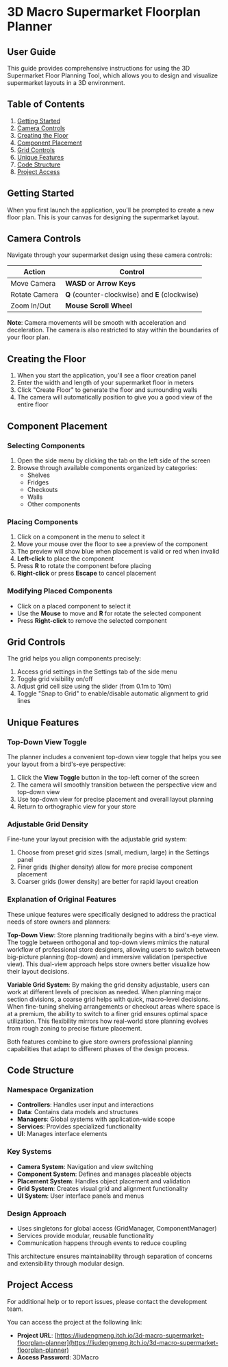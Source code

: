 # 3D Macro Supermarket Floorplan Planner
## User Guide

This guide provides comprehensive instructions for using the 3D Supermarket Floor Planning Tool, which allows you to design and visualize supermarket layouts in a 3D environment.

## Table of Contents
1. [Getting Started](#getting-started)
2. [Camera Controls](#camera-controls)
3. [Creating the Floor](#creating-the-floor)
4. [Component Placement](#component-placement)
5. [Grid Controls](#grid-controls)
6. [Unique Features](#unique-features)
7. [Code Structure](#code-structure)
8. [Project Access](#project-access)

## Getting Started

When you first launch the application, you'll be prompted to create a new floor plan. This is your canvas for designing the supermarket layout.

## Camera Controls

Navigate through your supermarket design using these camera controls:

| Action | Control |
|--------|---------|
| Move Camera | **WASD** or **Arrow Keys** |
| Rotate Camera | **Q** (counter-clockwise) and **E** (clockwise) |
| Zoom In/Out | **Mouse Scroll Wheel** |

**Note**: Camera movements will be smooth with acceleration and deceleration. The camera is also restricted to stay within the boundaries of your floor plan.

## Creating the Floor

1. When you start the application, you'll see a floor creation panel
2. Enter the width and length of your supermarket floor in meters
3. Click "Create Floor" to generate the floor and surrounding walls
4. The camera will automatically position to give you a good view of the entire floor

## Component Placement

### Selecting Components

1. Open the side menu by clicking the tab on the left side of the screen
2. Browse through available components organized by categories:
   - Shelves
   - Fridges
   - Checkouts
   - Walls
   - Other components

### Placing Components

1. Click on a component in the menu to select it
2. Move your mouse over the floor to see a preview of the component
3. The preview will show blue when placement is valid or red when invalid
4. **Left-click** to place the component
5. Press **R** to rotate the component before placing
6. **Right-click** or press **Escape** to cancel placement

### Modifying Placed Components

- Click on a placed component to select it
- Use the **Mouse** to move and **R** for rotate the selected component
- Press **Right-click** to remove the selected component

## Grid Controls

The grid helps you align components precisely:

1. Access grid settings in the Settings tab of the side menu
2. Toggle grid visibility on/off
3. Adjust grid cell size using the slider (from 0.1m to 10m)
4. Toggle "Snap to Grid" to enable/disable automatic alignment to grid lines

## Unique Features

### Top-Down View Toggle

The planner includes a convenient top-down view toggle that helps you see your layout from a bird's-eye perspective:

1. Click the **View Toggle** button in the top-left corner of the screen
2. The camera will smoothly transition between the perspective view and top-down view
3. Use top-down view for precise placement and overall layout planning
4. Return to orthographic view for your store

### Adjustable Grid Density

Fine-tune your layout precision with the adjustable grid system:

1. Choose from preset grid sizes (small, medium, large) in the Settings panel
2. Finer grids (higher density) allow for more precise component placement
3. Coarser grids (lower density) are better for rapid layout creation

### Explanation of Original Features

These unique features were specifically designed to address the practical needs of store owners and planners:

**Top-Down View**: Store planning traditionally begins with a bird's-eye view. The toggle between orthogonal and top-down views mimics the natural workflow of professional store designers, allowing users to switch between big-picture planning (top-down) and immersive validation (perspective view). This dual-view approach helps store owners better visualize how their layout decisions.

**Variable Grid System**: By making the grid density adjustable, users can work at different levels of precision as needed. When planning major section divisions, a coarse grid helps with quick, macro-level decisions. When fine-tuning shelving arrangements or checkout areas where space is at a premium, the ability to switch to a finer grid ensures optimal space utilization. This flexibility mirrors how real-world store planning evolves from rough zoning to precise fixture placement.

Both features combine to give store owners professional planning capabilities that adapt to different phases of the design process.

## Code Structure

### Namespace Organization
- **Controllers**: Handles user input and interactions
- **Data**: Contains data models and structures
- **Managers**: Global systems with application-wide scope
- **Services**: Provides specialized functionality
- **UI**: Manages interface elements

### Key Systems
- **Camera System**: Navigation and view switching
- **Component System**: Defines and manages placeable objects
- **Placement System**: Handles object placement and validation
- **Grid System**: Creates visual grid and alignment functionality
- **UI System**: User interface panels and menus

### Design Approach
- Uses singletons for global access (GridManager, ComponentManager)
- Services provide modular, reusable functionality
- Communication happens through events to reduce coupling

This architecture ensures maintainability through separation of concerns and extensibility through modular design.

## Project Access

For additional help or to report issues, please contact the development team.

You can access the project at the following link:
- **Project URL**: [https://liudengmeng.itch.io/3d-macro-supermarket-floorplan-planner](https://liudengmeng.itch.io/3d-macro-supermarket-floorplan-planner)
- **Access Password**: 3DMacro